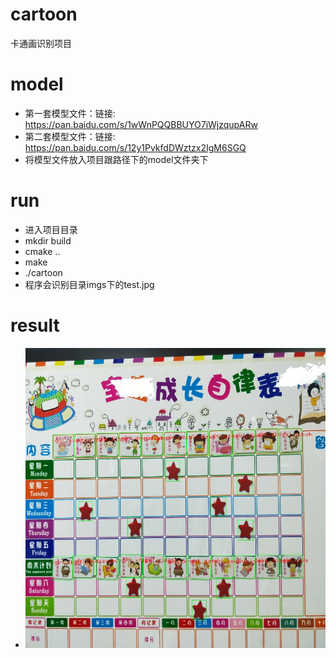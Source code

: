 # cartoon
卡通画识别项目
# model
* 第一套模型文件：链接: https://pan.baidu.com/s/1wWnPQQBBUYO7iWjzqupARw
* 第二套模型文件：链接: https://pan.baidu.com/s/12y1PvkfdDWztzx2IgM6SGQ
* 将模型文件放入项目跟路径下的model文件夹下
# run
* 进入项目目录
* mkdir build
* cmake ..
* make
* ./cartoon
* 程序会识别目录imgs下的test.jpg
# result
* ![my](./result.jpg)
